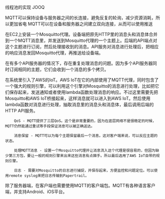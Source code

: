 线程池的实现
JOOQ

MQTT可以保持设备与服务器之间的长连接，避免反复的轮询，减少资源消耗，所以更加省电
MQTT可以在设备和服务器之间建立双向连接，从而可以使用推送

在EC2上安装一个Mosquitto代理。设备端把原先HTTP里的消息头和消息体合并到一个MQTT消息里，并发送到Mosquitto代理的一个主题上。后端的API端点对这个主题进行订阅，然后处理接收到的消息。API服务对消息进行处理后，把相应的响应消息发回Mosquitto代理，再推送给设备端。

在有多个API服务器的情况下，存在重复处理消息的问题。因为多个API服务器同时订阅相同的主题，它们会收到一个消息的多个拷贝。

在系统里引入了AWS的IoT。AWS IoT在它的内部使用了MQTT代理，同时包含了一个强大的规则引擎，可以利用这个引擎对Mosquitto的消息进行处理，比如把它们保存起来，发送通知或者使用lambda函数处理消息的响应。不过这里需要先把Mosquitto和AWS IoT桥接起来，这样消息就可以进入到AWS IoT。然后使用lambda函数对消息进行处理，抽取消息里的消息头和消息体，最后调用后端的HTTP API服务。

        QoS - MQTT提供了三层QoS。这个是非常重要的，因为在底层网络不是很稳定的时候，MQTT仍然能通过重试等手段保证消息可以被正确送达。

        消息保留 - MQTT可以为每个主题保留最后一个消息。这对客户端来说，可以反应主题的状态。

        处理MQTT消息 - 设置一个Mosquitto代理并让消息流入这个代理是很容易的，但因为缺少第三方包，要让一般的规则引擎来出来这些消息有点棘手。所以最后选用了AWS IoT自带的规则引擎。

        日志 - 需要对Mosquitto的日志进行捕捉，并保存起来，方便监控和问题定位。可以使用remote syslog来把日志传输到Papertrail。

除了服务器端，在客户端也需要使用MQTT的客户端包。MQTT有各种语言客户端，并支持Android、iOS平台。
